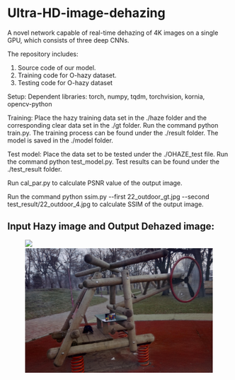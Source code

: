 # Ultra-HD-image-dehazing
A novel network capable of real-time dehazing of 4K images on a single GPU, which consists of three deep CNNs.

The repository includes:
1. Source code of our model.
2. Training code for O-hazy dataset.
3. Testing code for O-hazy dataset

Setup:
Dependent libraries:
torch, numpy, tqdm, torchvision, kornia, opencv-python


Training:
Place the hazy training data set in the ./haze folder and the corresponding clear data set in the ./gt folder.
Run the command python train.py.
The training process can be found under the ./result folder.
The model is saved in the ./model folder.


Test model:
Place the data set to be tested under the ./OHAZE_test file.
Run the command python test_model.py.
Test results can be found under the ./test_result folder.

Run cal_par.py to calculate PSNR value of the output image.

Run the command python ssim.py --first 22_outdoor_gt.jpg --second test_result/22_outdoor_4.jpg to calculate SSIM of the output image.


## Input Hazy image and Output Dehazed image:
<figure class="half">
    <img src="OHAZE_test/22_outdoor.jpg">
    <img src="test_result/22_outdoor_4.jpg">
</figure>

